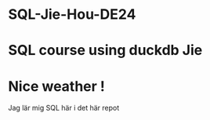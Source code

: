 # SQL-Jie-Hou-DE24

# SQL course using duckdb Jie

# Nice weather !

Jag lär mig SQL här i det här repot






